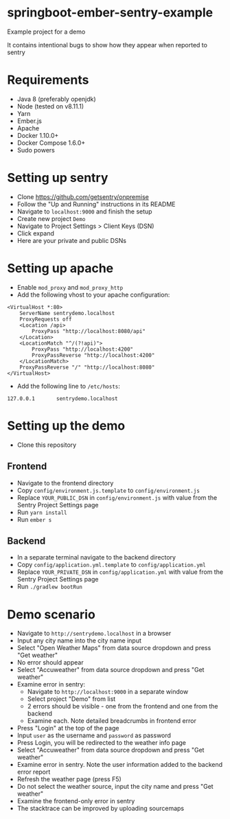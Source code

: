 # springboot-ember-sentry-example
Example project for a demo

It contains intentional bugs to show how they appear when reported to sentry

# Requirements
* Java 8 (preferably openjdk)
* Node (tested on v8.11.1)
* Yarn
* Ember.js
* Apache
* Docker 1.10.0+
* Docker Compose 1.6.0+
* Sudo powers

# Setting up sentry
* Clone https://github.com/getsentry/onpremise
* Follow the "Up and Running" instructions in its README
* Navigate to `localhost:9000` and finish the setup
* Create new project `Demo`
* Navigate to Project Settings > Client Keys (DSN)
* Click expand
* Here are your private and public DSNs

# Setting up apache
* Enable `mod_proxy` and `mod_proxy_http` 
* Add the following vhost to your apache configuration:
```
<VirtualHost *:80>
    ServerName sentrydemo.localhost
    ProxyRequests off
    <Location /api>
    	ProxyPass "http://localhost:8080/api"
    </Location>
    <LocationMatch "^/(?!api)">
    	ProxyPass "http://localhost:4200"
    	ProxyPassReverse "http://localhost:4200"
    </LocationMatch>
    ProxyPassReverse "/" "http://localhost:8080"
</VirtualHost>
```
* Add the following line to `/etc/hosts`:
```
127.0.0.1       sentrydemo.localhost
```

# Setting up the demo
* Clone this repository

## Frontend
* Navigate to the frontend directory
* Copy `config/environment.js.template` to `config/environment.js`
* Replace `YOUR_PUBLIC_DSN` in `config/environment.js` with value from the Sentry Project Settings page
* Run `yarn install`
* Run `ember s`

## Backend
* In a separate terminal navigate to the backend directory
* Copy `config/application.yml.template` to `config/application.yml`
* Replace `YOUR_PRIVATE_DSN` in `config/application.yml` with value from the Sentry Project Settings page
* Run `./gradlew bootRun`

# Demo scenario
* Navigate to `http://sentrydemo.localhost` in a browser
* Input any city name into the city name input
* Select "Open Weather Maps" from data source dropdown and press "Get weather"
* No error should appear
* Select "Accuweather" from data source dropdown and press "Get weather"
* Examine error in sentry:
  * Navigate to `http://localhost:9000` in a separate window
  * Select project "Demo" from list
  * 2 errors should be visible - one from the frontend and one from the backend
  * Examine each. Note detailed breadcrumbs in frontend error
* Press "Login" at the top of the page
* Input `user` as the username and `password` as password
* Press Login, you will be redirected to the weather info page
* Select "Accuweather" from data source dropdown and press "Get weather"
* Examine error in sentry. Note the user information added to the backend error report
* Refresh the weather page (press F5)
* Do not select the weather source, input the city name and press "Get weather"
* Examine the frontend-only error in sentry
* The stacktrace can be improved by uploading sourcemaps
